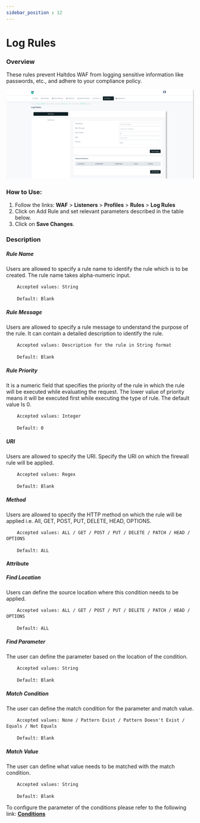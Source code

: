 ```yaml
---
sidebar_position : 12
---
```

# Log Rules
   
### Overview
   
These rules prevent Haltdos WAF from logging sensitive information like passwords, etc., and adhere to your compliance policy. 
  
![Log Rules](/img/waf/v8/docs/log_rules.png)
   
### How to Use:
1. Follow the links: **WAF** > **Listeners** > **Profiles** > **Rules** > **Log Rules**
2. Click on Add Rule and set relevant parameters described in the table below.
3. Click on **Save Changes**.
   
### Description

##### **Rule Name**
Users are allowed to specify a rule name to identify the rule which is to be created. The rule name takes alpha-numeric input.

```
    Accepted values: String

    Default: Blank  
```


##### **Rule Message**
Users are allowed to specify a rule message to understand the purpose of the rule. It can contain a detailed description to identify the rule.

```
    Accepted values: Description for the rule in String format

    Default: Blank  
```


##### **Rule Priority**
It is a numeric field that specifies the priority of the rule in which the rule will be executed while evaluating the request. The lower value of priority means it will be executed first while executing the type of rule. The default value Is 0. 

```
    Accepted values: Integer

    Default: 0  
```


##### **URI**
Users are allowed to specify the URI. Specify the URI on which the firewall rule will be applied.

```
    Accepted values: Regex

    Default: Blank  
```


##### **Method**
Users are allowed to specify the HTTP method on which the rule will be applied i.e. All, GET, POST, PUT, DELETE, HEAD, OPTIONS.

```
    Accepted values: ALL / GET / POST / PUT / DELETE / PATCH / HEAD / OPTIONS

    Default: ALL  
```


#### Attribute

##### **Find Location**
Users can define the source location where this condition needs to be applied.

```
    Accepted values: ALL / GET / POST / PUT / DELETE / PATCH / HEAD / OPTIONS

    Default: ALL  
```


##### **Find Parameter**
The user can define the parameter based on the location of the condition.

```
    Accepted values: String

    Default: Blank 
```


##### **Match Condition**
The user can define the match condition for the parameter and match value.

```
    Accepted values: None / Pattern Exist / Pattern Doesn't Exist / Equals / Not Equals 

    Default: Blank  
```


##### **Match Value**
The user can define what value needs to be matched with the match condition.

```
    Accepted values: String

    Default: Blank
```

To configure the parameter of the conditions please refer to the following link: [**Conditions**](/cloud/waf/listener/profiles/rules/ruleCond)

